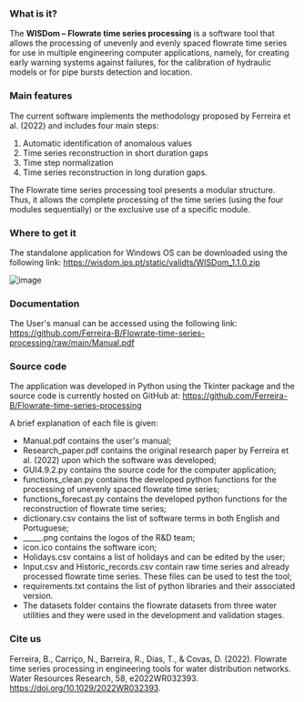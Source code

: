### **What is it?**

The **WISDom – Flowrate time series processing** is a software tool that allows the processing of unevenly and evenly spaced flowrate time series for use in multiple engineering computer applications, namely, for creating early warning systems against failures, for the calibration of hydraulic models or for pipe bursts detection and location. 

### **Main features**

The current software implements the methodology proposed by Ferreira et al. (2022) and includes four main steps:

1. Automatic identification of anomalous values
2. Time series reconstruction in short duration gaps
3. Time step normalization
4. Time series reconstruction in long duration gaps.

The Flowrate time series processing tool presents a modular structure. Thus, it allows the complete processing of the time series (using the four modules sequentially) or the exclusive use of a specific module. 

### **Where to get it**


The standalone application for Windows OS can be downloaded using the following link: https://wisdom.ips.pt/static/validts/WISDom_1.1.0.zip

![image](https://user-images.githubusercontent.com/92049028/185946163-bb420944-a4f3-4537-8a1e-303db2a6a93f.png)

### **Documentation**
The User's manual can be accessed using the following link: https://github.com/Ferreira-B/Flowrate-time-series-processing/raw/main/Manual.pdf

### **Source code**

The application was developed in Python using the Tkinter package and the source code is currently hosted on GitHub at: https://github.com/Ferreira-B/Flowrate-time-series-processing

A brief explanation of each file is given:
- Manual.pdf contains the user's manual;
- Research_paper.pdf contains the original research paper by Ferreira et al. (2022) upon which the software was developed;
- GUI4.9.2.py contains the source code for the computer application;
- functions_clean.py contains the developed python functions for the processing of unevenly spaced flowrate time series;
- functions_forecast.py contains the developed python functions for the reconstruction of flowrate time series;
- dictionary.csv contains the list of software terms in both English and Portuguese;
- _____.png contains the logos of the R&D team;
- icon.ico contains the software icon;
- Holidays.csv contains a list of holidays and can be edited by the user;
- Input.csv and Historic_records.csv contain raw time series and already processed flowrate time series. These files can be used to test the tool;
- requirements.txt contains the list of python libraries and their associated version.
- The datasets folder contains the flowrate datasets from three water utilities and they were used in the development and validation stages.

### **Cite us**

Ferreira, B., Carriço, N., Barreira, R., Dias, T., & Covas, D. (2022). Flowrate time series processing in engineering tools for water distribution networks. Water Resources Research, 58, e2022WR032393. https://doi.org/10.1029/2022WR032393.


